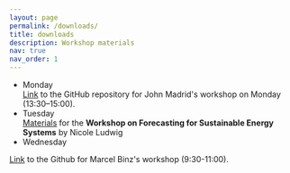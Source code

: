 ```yaml
---
layout: page
permalink: /downloads/
title: downloads
description: Workshop materials
nav: true
nav_order: 1
---
```


* Monday  
[Link](https://github.com/JohnMadrid/IICCSSS-workshop) to the GitHub repository for John Madrid's workshop on Monday (13:30–15:00).
* Tuesday   
[Materials](https://colab.research.google.com/drive/1mFE-UijB18O72RqQgjarryb7accvbRtJ?usp=sharing) for the **Workshop on Forecasting for Sustainable Energy Systems** by Nicole Ludwig
* Wednesday

[Link](https://github.com/marcelbinz/GPTs-and-how-to-prompt-them/tree/main) to the Github for Marcel Binz's workshop (9:30-11:00).
